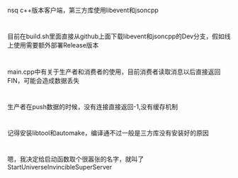 # 
  nsq c++版本客户端，第三方库使用libevent和jsoncpp
#
  目前在build.sh里面直接从github上面下载libevent和jsoncpp的Dev分支，假如线上使用需要额外部署Release版本
# 
  main.cpp中有关于生产者和消费者的使用，目前消费者读取消息以后直接返回FIN，可能会造成数据丢失
#
  生产者在push数据的时候，没有连接直接返回-1,没有缓存机制
#
  记得安装libtool和automake，编译通不过一般是三方库没有安装好的原因
#
  嗯，我决定给启动函数取个很嚣张的名字，就叫了StartUniverseInvincibleSuperServer
